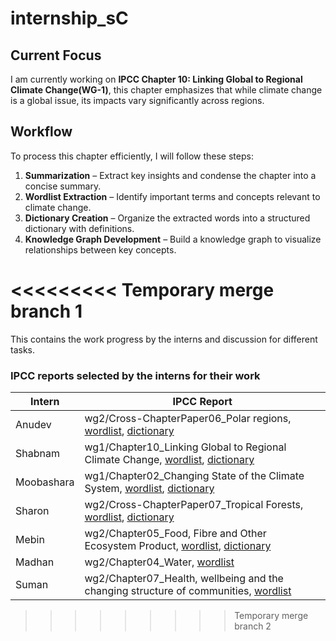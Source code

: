 # internship_sC
## Current Focus
I am currently working on **IPCC Chapter 10: Linking Global to Regional Climate Change(WG-1)**, this chapter emphasizes that while climate change is a global issue, its impacts vary significantly across regions.


## Workflow  
To process this chapter efficiently, I will follow these steps:  

1. **Summarization** – Extract key insights and condense the chapter into a concise summary.  
2. **Wordlist Extraction** – Identify important terms and concepts relevant to climate change.  
3. **Dictionary Creation** – Organize the extracted words into a structured dictionary with definitions.  
4. **Knowledge Graph Development** – Build a knowledge graph to visualize relationships between key concepts.  

<<<<<<<<< Temporary merge branch 1
=========
This contains the work progress by the interns and discussion for different tasks.

### IPCC reports selected by the interns for their work

| Intern  | IPCC Report  |
|-----------|-----------|
| Anudev     | wg2/Cross-ChapterPaper06_Polar regions, [wordlist](https://github.com/semanticClimate/internship_sC/blob/Anudev/wordlist_dictionary/wordlist_output.txt), [dictionary](https://github.com/semanticClimate/internship_sC/blob/Anudev/wordlist_dictionary/polar_dict.html)    |
| Shabnam     | wg1/Chapter10_Linking Global to Regional Climate Change, [wordlist](https://github.com/semanticClimate/internship_sC/blob/shabnam/IPCC_Chapter10/wordlist.txt), [dictionary](https://github.com/semanticClimate/internship_sC/blob/shabnam/IPCC_Chapter10/wg1chap10_dictionary.html)    |
| Moobashara     | wg1/Chapter02_Changing State of the Climate System, [wordlist](https://github.com/semanticClimate/internship_sC/blob/moobashara/IPCC_Chapter/wordlist.txt), [dictionary](https://github.com/semanticClimate/internship_sC/blob/moobashara/IPCC_Chapter/dictionary.html)    |
| Sharon     | wg2/Cross-ChapterPaper07_Tropical Forests, [wordlist](https://github.com/semanticClimate/internship_sC/blob/sharon/Wordlist/Wordlist/wordlist.txt), [dictionary](https://github.com/semanticClimate/internship_sC/blob/sharon/ccpforest.html)    |
| Mebin     | wg2/Chapter05_Food, Fibre and Other Ecosystem Product, [wordlist](https://github.com/semanticClimate/internship_sC/blob/MEBIN/Wg2Ch5/Wg2Ch5Wordlist.txt), [dictionary](https://github.com/semanticClimate/internship_sC/blob/MEBIN/Wg2Ch5/foodfibre.html)    |
| Madhan     | wg2/Chapter04_Water, [wordlist](https://github.com/semanticClimate/internship_sC/blob/Madhan/IPCC_AR6_WG2_Chap04_Specific)    |
| Suman     | wg2/Chapter07_Health, wellbeing and the changing structure of communities, [wordlist](https://github.com/semanticClimate/internship_sC/blob/suman/Word_lists.txt)    |



>>>>>>>>> Temporary merge branch 2
